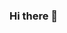 ### Hi there 👋

<!--
**aseeralfaisal/aseeralfaisal** is a ✨ _special_ ✨ repository because its `README.md` (this file) appears on your GitHub profile.
![Alt Text](https://user-images.githubusercontent.com/67814164/111080618-794a5500-8529-11eb-9d67-e9c95cfa1ed3.gif)



